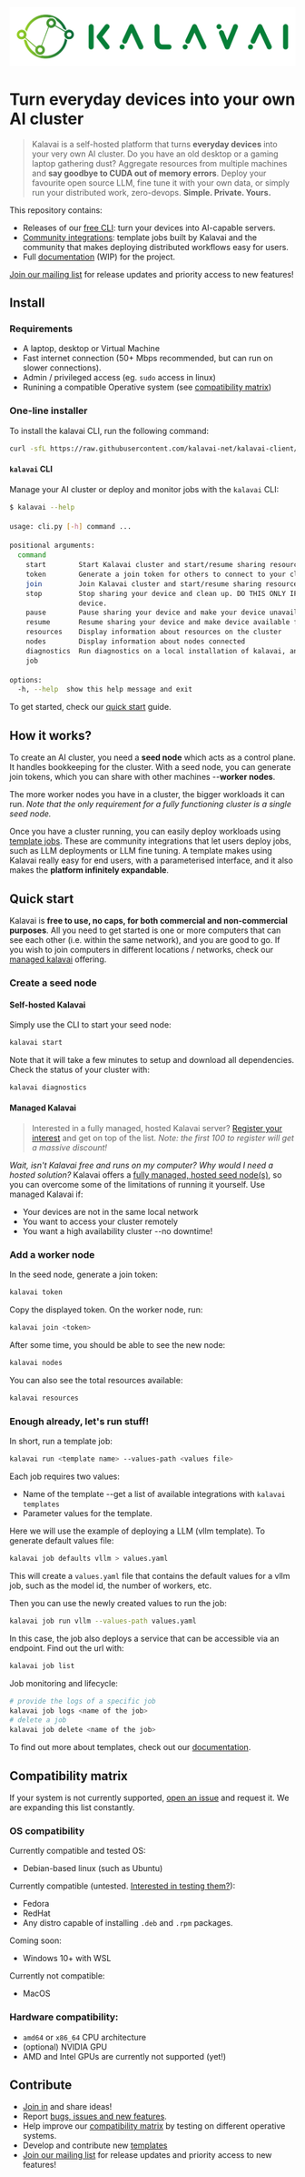 ![alt text](docs/docs/assets/icons/logo_no_background.png)

# Turn everyday devices into your own AI cluster

> Kalavai is a self-hosted platform that turns **everyday devices** into your very own AI cluster. Do you have an old desktop or a gaming laptop gathering dust? Aggregate resources from multiple machines and **say goodbye to CUDA out of memory errors**. Deploy your favourite open source LLM, fine tune it with your own data, or simply run your distributed work, zero-devops. **Simple. Private. Yours.**

This repository contains:
- Releases of our [free CLI](#install): turn your devices into AI-capable servers.
- [Community integrations](templates/README.md): template jobs built by Kalavai and the community that makes deploying distributed workflows easy for users.
- Full [documentation](https://kalavai-net.github.io/kalavai-client/) (WIP) for the project.

[Join our mailing list](http://eepurl.com/iC89hk) for release updates and priority access to new features!


## Install

### Requirements

- A laptop, desktop or Virtual Machine
- Fast internet connection (50+ Mbps recommended, but can run on slower connections).
- Admin / privileged access (eg. `sudo` access in linux)
- Runining a compatible Operative system (see [compatibility matrix](#compatibility-matrix))


### One-line installer

To install the kalavai CLI, run the following command:

```bash
curl -sfL https://raw.githubusercontent.com/kalavai-net/kalavai-client/main/installer/install_client.sh | bash -
```

#### `kalavai` CLI

Manage your AI cluster or deploy and monitor jobs with the `kalavai` CLI:

```bash
$ kalavai --help

usage: cli.py [-h] command ...

positional arguments:
  command
    start        Start Kalavai cluster and start/resume sharing resources.
    token        Generate a join token for others to connect to your cluster
    join         Join Kalavai cluster and start/resume sharing resources.
    stop         Stop sharing your device and clean up. DO THIS ONLY IF YOU WANT TO REMOVE KALAVAI-CLIENT from your
                 device.
    pause        Pause sharing your device and make your device unavailable for kalavai scheduling.
    resume       Resume sharing your device and make device available for kalavai scheduling.
    resources    Display information about resources on the cluster
    nodes        Display information about nodes connected
    diagnostics  Run diagnostics on a local installation of kalavai, and stores in log file
    job

options:
  -h, --help  show this help message and exit
```

To get started, check our [quick start](#quick-start) guide.


## How it works?

To create an AI cluster, you need a **seed node** which acts as a control plane. It handles bookkeeping for the cluster. With a seed node, you can generate join tokens, which you can share with other machines --**worker nodes**.

The more worker nodes you have in a cluster, the bigger workloads it can run. _Note that the only requirement for a fully functioning cluster is a single seed node._

Once you have a cluster running, you can easily deploy workloads using [template jobs](templates/README.md). These are community integrations that let users deploy jobs, such as LLM deployments or LLM fine tuning. A template makes using Kalavai really easy for end users, with a parameterised interface, and it also makes the **platform infinitely expandable**.

## Quick start

Kalavai is **free to use, no caps, for both commercial and non-commercial purposes**. All you need to get started is one or more computers that can see each other (i.e. within the same network), and you are good to go. If you wish to join computers in different locations / networks, check our [managed kalavai](#managed-kalavai) offering.

### Create a seed node

#### Self-hosted Kalavai

Simply use the CLI to start your seed node:

```bash
kalavai start
```

Note that it will take a few minutes to setup and download all dependencies. Check the status of your cluster with:

```bash
kalavai diagnostics
```


#### Managed Kalavai

> Interested in a fully managed, hosted Kalavai server? [Register your interest](http://eepurl.com/iC89hk) and get on top of the list. _Note: the first 100 to register will get a massive discount!_

_Wait, isn't Kalavai free and runs on my computer? Why would I need a hosted solution?_ Kalavai offers a <ins>fully managed, hosted seed node(s)</ins>, so you can overcome some of the limitations of running it yourself. Use managed Kalavai if:
- Your devices are not in the same local network
- You want to access your cluster remotely
- You want a high availability cluster --no downtime!


### Add a worker node

In the seed node, generate a join token:
```bash
kalavai token
```

Copy the displayed token. On the worker node, run:

```bash
kalavai join <token>
```

After some time, you should be able to see the new node:

```bash
kalavai nodes
```

You can also see the total resources available:

```bash
kalavai resources
```

### Enough already, let's run stuff!

In short, run a template job:

```bash
kalavai run <template name> --values-path <values file>
```

Each job requires two values:
- Name of the template --get a list of available integrations with `kalavai templates`
- Parameter values for the template.

Here we will use the example of deploying a LLM (vllm template). To generate default values file:
```bash
kalavai job defaults vllm > values.yaml
```

This will create a `values.yaml` file that contains the default values for a vllm job, such as the model id, the number of workers, etc.

Then you can use the newly created values to run the job:
```bash
kalavai job run vllm --values-path values.yaml
```

In this case, the job also deploys a service that can be accessible via an endpoint. Find out the url with:

```bash
kalavai job list 
```

Job monitoring and lifecycle:
```bash
# provide the logs of a specific job
kalavai job logs <name of the job> 
# delete a job
kalavai job delete <name of the job>
```

To find out more about templates, check out our [documentation](templates/README.md).


## Compatibility matrix

If your system is not currently supported, [open an issue](https://github.com/kalavai-net/kalavai-client/issues) and request it. We are expanding this list constantly.

### OS compatibility

Currently compatible and tested OS:
- Debian-based linux (such as Ubuntu)

Currently compatible (untested. [Interested in testing them?](mailto:info@kalavai.net)):
- Fedora
- RedHat
- Any distro capable of installing `.deb` and `.rpm` packages.

Coming soon:
- Windows 10+ with WSL

Currently not compatible:
- MacOS

### Hardware compatibility:
- `amd64` or `x86_64` CPU architecture
- (optional) NVIDIA GPU
- AMD and Intel GPUs are currently not supported (yet!)

## Contribute

- [Join in](https://github.com/kalavai-net/kalavai-client/discussions/1) and share ideas!
- Report [bugs, issues and new features](https://github.com/kalavai-net/kalavai-client/issues).
- Help improve our [compatibility matrix](#compatibility-matrix) by testing on different operative systems.
- Develop and contribute new [templates](templates/README.md)
- [Join our mailing list](http://eepurl.com/iC89hk) for release updates and priority access to new features!
